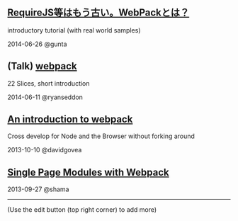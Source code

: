 ## [RequireJS等はもう古い。WebPackとは？](http://ameblo.jp/ca-1pixel/entry-11884453208.html)

introductory tutorial (with real world samples)

2014-06-26 @gunta

## (Talk) [webpack](http://ryanseddon.github.io/webpack-talk/)

22 Slices, short introduction

2014-06-11 @ryanseddon

## [An introduction to webpack](http://cuttleblog.tumblr.com/post/63669845272/webpack)

Cross develop for Node and the Browser without forking around

2013-10-10 @davidgovea

## [Single Page Modules with Webpack](http://dontkry.com/posts/code/single-page-modules-with-webpack.html)

2013-09-27 @shama 

---

(Use the edit button (top right corner) to add more)